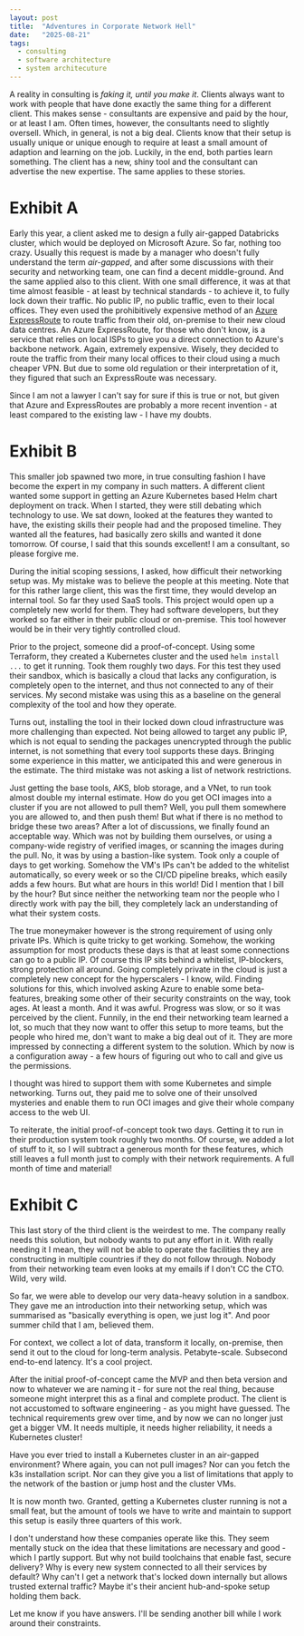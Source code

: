 ```yaml
---
layout: post
title:  "Adventures in Corporate Network Hell"
date:   "2025-08-21"
tags:
  - consulting
  - software architecture
  - system architecuture
---
```


A reality in consulting is *faking it, until you make it*. Clients always want to work with people
that have done exactly the same thing for a different client.  This makes sense - consultants are
expensive and paid by the hour, or at least I am.  Often times, however, the consultants need to
slightly oversell. Which, in general, is not a big deal. Clients know that their setup is usually
unique or unique enough to require at least a small amount of adaption and learning on the job.
Luckily, in the end, both parties learn something. The client has a new, shiny tool and the
consultant can advertise the new expertise. The same applies to these stories.

# Exhibit A

Early this year, a client asked me to design a fully air-gapped Databricks cluster, which would be
deployed on Microsoft Azure. So far, nothing too crazy. Usually this request is made by a manager who
doesn't fully understand the term *air-gapped*, and after some discussions with their security and
networking team, one can find a decent middle-ground. And the same applied also to this client. With
one small difference, it was at that time almost feasible - at least by technical standards - to
achieve it, to fully lock down their traffic. No public IP, no public traffic,
even to their local offices. They even used the prohibitively expensive method of an [Azure
ExpressRoute](https://learn.microsoft.com/en-us/azure/expressroute/expressroute-introduction) to
route traffic from their old, on-premise to their new cloud data centres. An Azure ExpressRoute, for
those who don't know, is a service that relies on local ISPs to give you a direct connection to
Azure's backbone network. Again, extremely expensive. Wisely, they decided to route the traffic from
their many local offices to their cloud using a much cheaper VPN. But due to some old regulation or
their interpretation of it, they figured that such an ExpressRoute was necessary.

Since I am not a lawyer I can't say for sure if this is true or not, but given that Azure and
ExpressRoutes are probably a more recent invention - at least compared to the existing law - I have
my doubts.

# Exhibit B

This smaller job spawned two more, in true consulting fashion I have become the expert in my company
in such matters. A different client wanted some support in getting an Azure Kubernetes based Helm
chart deployment on track. When I started, they were still debating which technology to use. We
sat down, looked at the features they wanted to have, the existing skills their people had and the
proposed timeline. They wanted all the features, had basically zero skills and wanted it done
tomorrow. Of course, I said that this sounds excellent! I am a consultant, so please forgive me.

During the initial scoping sessions, I asked, how difficult their networking setup was. My mistake
was to believe the people at this meeting. Note that for this rather large client, this was the
first time, they would develop an internal tool. So far they used SaaS tools. This project would open
up a completely new world for them. They had software developers, but they worked so far either in
their public cloud or on-premise. This tool however would be in their very tightly controlled cloud.

Prior to the project, someone did a proof-of-concept. Using some Terraform, they created a Kubernetes
cluster and the used `helm install ...` to get it running. Took them roughly two days. For this test
they used their sandbox, which is basically a cloud that lacks any configuration, is completely open
to the internet, and thus not connected to any of their services. My second mistake was using this as
a baseline on the general complexity of the tool and how they operate.

Turns out, installing the tool in their locked down cloud infrastructure was more challenging than
expected. Not being allowed to target any public IP, which is not equal to sending the packages
unencrypted through the public internet, is not something that every tool supports these days.
Bringing some experience in this matter, we anticipated this and were generous in the estimate. The
third mistake was not asking a list of network restrictions.

Just getting the base tools, AKS, blob storage, and a VNet, to run took almost double my internal
estimate. How do you get OCI images into a cluster if you are not allowed to pull them? Well, you
pull them somewhere you are allowed to, and then push them! But what if there is no method to bridge
these two areas? After a lot of discussions, we finally found an acceptable way. Which was not by
building them ourselves, or using a company-wide registry of verified images, or scanning the images
during the pull. No, it was by using a bastion-like system. Took only a couple of days to get
working. Somehow the VM's IPs can't be added to the whitelist automatically, so every week or so the
CI/CD pipeline breaks, which easily adds a few hours. But what are hours in this world! Did I
mention that I bill by the hour? But since neither the networking team nor the people who I directly
work with pay the bill, they completely lack an understanding of what their system costs.

The true moneymaker however is the strong requirement of using only private IPs. Which is quite
tricky to get working. Somehow, the working assumption for most products these days is that at least
some connections can go to a public IP. Of course this IP sits behind a whitelist, IP-blockers,
strong protection all around. Going completely private in the cloud is just a completely new concept
for the hyperscalers - I know, wild. Finding solutions for this, which involved asking Azure to
enable some beta-features, breaking some other of their security constraints on the way, took ages.
At least a month. And it was awful. Progress was slow, or so it was perceived by the client.
Funnily, in the end their networking team learned a lot, so much that they now want to offer this
setup to more teams, but the people who hired me, don't want to make a big deal out of it. They are
more impressed by connecting a different system to the solution. Which by now is a configuration
away - a few hours of figuring out who to call and give us the permissions.

I thought was hired to support them with some Kubernetes and simple networking. Turns out, they
paid me to solve one of their unsolved mysteries and enable them to run OCI images and give their
whole company access to the web UI.

To reiterate, the initial proof-of-concept took two days. Getting it to run in their production
system took roughly two months. Of course, we added a lot of stuff to it, so I will subtract a
generous month for these features, which still leaves a full month just to comply with their network
requirements. A full month of time and material!

# Exhibit C

This last story of the third client is the weirdest to me. The company really needs this solution,
but nobody wants to put any effort in it. With really needing it I mean, they will not be able to
operate the facilities they are constructing in multiple countries if they do not follow through.
Nobody from their networking team even looks at my emails if I don't CC the CTO. Wild, very wild.

So far, we were able to develop our very data-heavy solution in a sandbox. They gave me an
introduction into their networking setup, which was summarised as "basically everything is open,
we just log it". And poor summer child that I am, believed them.

For context, we collect a lot of data, transform it locally, on-premise, then send it out to the
cloud for long-term analysis. Petabyte-scale. Subsecond end-to-end latency. It's a cool project.

After the initial proof-of-concept came the MVP and then beta version and now to whatever we
are naming it - for sure not the real thing, because someone might interpret this as a final and
complete product. The client is not accustomed to software engineering - as you might have guessed.
The technical requirements grew over time, and by now we can no longer just get a bigger VM. It
needs multiple, it needs higher reliability, it needs a Kubernetes cluster!

Have you ever tried to install a Kubernetes cluster in an air-gapped environment? Where again, you
can not pull images? Nor can you fetch the k3s installation script. Nor can they give you a list of
limitations that apply to the network of the bastion or jump host and the cluster VMs.

It is now month two. Granted, getting a Kubernetes cluster running is not a small feat, but the
amount of tools we have to write and maintain to support this setup is easily three quarters of this
work.

I don't understand how these companies operate like this. They seem mentally stuck on the idea that
these limitations are necessary and good - which I partly support. But why not build toolchains that
enable fast, secure delivery? Why is every new system connected to all their services by default?
Why can't I get a network that's locked down internally but allows trusted external traffic? Maybe
it's their ancient hub-and-spoke setup holding them back.

Let me know if you have answers. I'll be sending another bill while I work around their constraints.

